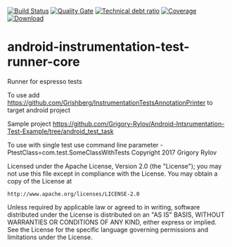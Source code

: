 [![Build Status](https://travis-ci.org/Grigory-Rylov/android-instrumental-test-runner.svg?branch=master)](https://travis-ci.org/Grigory-Rylov/android-instrumental-test-runner)
[![Quality Gate](https://sonarcloud.io/api/badges/gate?key=com.github.grishberg:android-instrumental-test-runner)](https://sonarcloud.io/dashboard/index/com.github.grishberg:android-instrumental-test-runner) [![Technical debt ratio](https://sonarcloud.io/api/badges/measure?key=com.github.grishberg:android-instrumental-test-runner&metric=sqale_debt_ratio)](https://sonarcloud.io/dashboard/index/com.github.grishberg:android-instrumental-test-runner)
[![Coverage](https://sonarcloud.io/api/project_badges/measure?project=com.github.grishberg%3Aandroid-instrumental-test-runner&metric=coverage)](https://sonarcloud.io/api/project_badges/measure?project=com.github.grishberg%3Aandroid-instrumental-test-runner&metric=coverage)
[![Download](https://api.bintray.com/packages/grigory-rylov/android/android-instrumental-test-runner-core/images/download.svg) ](https://bintray.com/grigory-rylov/android/android-instrumental-test-runner-core/_latestVersion)
# android-instrumentation-test-runner-core
Runner for espresso tests

To use add https://github.com/Grishberg/InstrumentationTestsAnnotationPrinter to target android project

Sample project https://github.com/Grigory-Rylov/Android-Intsrumentation-Test-Example/tree/android_test_task


To use with single test use command line parameter -PtestClass=com.test.SomeClassWithTests
Copyright 2017 Grigory Rylov

Licensed under the Apache License, Version 2.0 (the "License");
you may not use this file except in compliance with the License.
You may obtain a copy of the License at

    http://www.apache.org/licenses/LICENSE-2.0

Unless required by applicable law or agreed to in writing, software
distributed under the License is distributed on an "AS IS" BASIS,
WITHOUT WARRANTIES OR CONDITIONS OF ANY KIND, either express or implied.
See the License for the specific language governing permissions and
limitations under the License.

